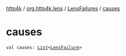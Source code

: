 [http4k](../../index.md) / [org.http4k.lens](../index.md) / [LensFailures](index.md) / [causes](./causes.md)

# causes

`val causes: `[`List`](https://kotlinlang.org/api/latest/jvm/stdlib/kotlin.collections/-list/index.html)`<`[`LensFailure`](../-lens-failure/index.md)`>`